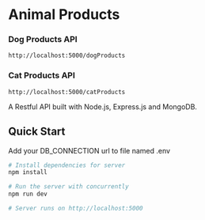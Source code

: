 # Animal Products
  ### Dog Products API 
  ```
  http://localhost:5000/dogProducts
  ```
  ### Cat Products API 
  ```
  http://localhost:5000/catProducts
  ```
A Restful API built with Node.js, Express.js and MongoDB.
## Quick Start
Add your DB_CONNECTION url to file named .env

```bash
# Install dependencies for server
npm install

# Run the server with concurrently
npm run dev

# Server runs on http://localhost:5000
```
